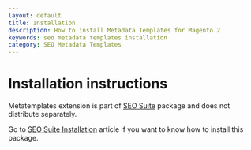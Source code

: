 ```yaml
---
layout: default
title: Installation
description: How to install Metadata Templates for Magento 2
keywords: seo metadata templates installation
category: SEO Metadata Templates
---
```


# Installation instructions

Metatemplates extension is part of [SEO Suite](../../seo-suite/) package and does not distribute separately.

Go to [SEO Suite Installation](../../seo-suite/installation/) article if you want to know how to install this package.
